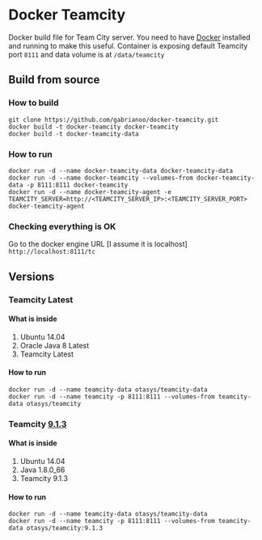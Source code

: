 # Docker Teamcity

Docker build file for Team City server. You need to have [Docker](https://www.docker.com/) installed and running to make this useful.
Container is exposing default Teamcity port `8111` and data volume is at `/data/teamcity`

## Build from source

### How to build

```
git clone https://github.com/gabrianoo/docker-teamcity.git
docker build -t docker-teamcity docker-teamcity
docker build -t docker-teamcity-data
```

### How to run

```
docker run -d --name docker-teamcity-data docker-teamcity-data
docker run -d --name docker-teamcity --volumes-from docker-teamcity-data -p 8111:8111 docker-teamcity
docker run -d --name docker-teamcity-agent -e TEAMCITY_SERVER=http://<TEAMCITY_SERVER_IP>:<TEAMCITY_SERVER_PORT> docker-teamcity-agent
```

### Checking everything is OK

Go to the docker engine URL [I assume it is localhost] `http://localhost:8111/tc`

## Versions

### Teamcity Latest

#### What is inside

1. Ubuntu 14.04
2. Oracle Java 8 Latest
3. Teamcity Latest

#### How to run

```
docker run -d --name teamcity-data otasys/teamcity-data
docker run -d --name teamcity -p 8111:8111 --volumes-from teamcity-data otasys/teamcity
```

### Teamcity [9.1.3](https://github.com/gabrianoo/docker-teamcity/releases/tag/9.1.3)

#### What is inside

1. Ubuntu 14.04
2. Java 1.8.0_66
3. Teamcity 9.1.3

#### How to run

```
docker run -d --name teamcity-data otasys/teamcity-data
docker run -d --name teamcity -p 8111:8111 --volumes-from teamcity-data otasys/teamcity:9.1.3
```
